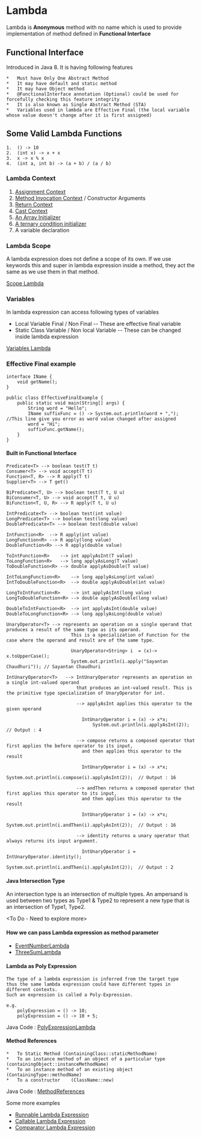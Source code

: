 # Lambda
Lambda is **Anonymous** method with no name which is used to provide implementation of method defined in **Functional Interface** 


## Functional Interface

Introduced in Java 8. It is having following features

	*   Must have Only One Abstract Method 
	*   It may have default and static method
	*   It may have Object method
	*   @FunctionalInterface annotation (Optional) could be used for forcefully checking this feature integrity
	*   It is also known as Single Abstract Method (STA)
	*   Variables used in lambda are Effective Final (the local variable whose value doesn't change after it is first assigned)  

## Some Valid Lambda Functions

	1.  () -> 10
	2.  (int x) -> x + x
	3.  x -> x % x
	4.  (int a, int b) -> (a + b) / (a / b) 


### Lambda Context

1.  [Assignment Context](AssignmentContextLambda.java "AssignmentContextLambda") 
2.  [Method Invocation Context](MethodInvocationContextLambda.java "MethodInvocationContextLambda") / Constructor Arguments
3.  [Return Context](ReturnContextLambda.java "ReturnContextLambda")
4.  [Cast Context](CastContextLambda.java "CastContextLambda")
5.  [An Array Initializer](ArrayInitilizerContextLambda.java, "ArrayInitilizerContextLambda")
6.  [A ternary condition initializer](TernaryContextLambda.java, "TernaryContextLambda.java")
7.  A variable declaration


### Lambda Scope

A lambda expression does not define a scope of its own.
If we use keywords this and super in lambda expression inside a method, they act the same as we use them in that method.

[Scope Lambda](ScopeLambda.java "ScopeLambda") 


### Variables

In lambda expression can access following types of variables

*   Local Variable Final / Non Final -- These are effective final variable
*   Static Class Variable / Non local Variable -- These can be changed inside lambda expression 

[Variables Lambda](VariableCaptureLambda.java "VariableCaptureLambda")


### Effective Final example
	
	interface IName {
		void getName();
	}
	
	public class EffectiveFinalExample {
		public static void main(String[] args) {
			String word = "Hello";
			IName suffixFunc = () -> System.out.println(word + ","); //This line give you error as word value changed after assigned
			word = "Hi"; 
			suffixFunc.getName();
		}
	}


#### Built in Functional Interface

	Predicate<T> --> boolean test(T t)
	Consumer<T> --> void accept(T t)
	Function<T, R> --> R apply(T t)
	Supplier<T> --> T get()
	
	BiPredicate<T, U> --> boolean test(T t, U u)
	BiConsumer<T, U> --> void accept(T t, U u)
	BiFunction<T, U, R> --> R apply(T t, U u)
	
	IntPredicate<T> --> boolean test(int value)
	LongPredicate<T> --> boolean test(long value)
	DoublePredicate<T> --> boolean test(double value)
	
	IntFunction<R>	--> R apply(int value)
	LongFunction<R>	--> R apply(long value)
	DoubleFunction<R> --> R apply(double value)
	
	ToIntFunction<R>	--> int applyAsInt(T value)
	ToLongFunction<R>	--> long applyAsLong(T value)
	ToDoubleFunction<R>	--> double applyAsDouble(T value)
	
	IntToLongFunction<R>	--> long applyAsLong(int value)
	IntToDoubleFunction<R>	--> double applyAsDouble(int value)
	
	LongToIntFunction<R>	--> int applyAsInt(long value)
	LongToDoubleFunction<R>	--> double applyAsDouble(long value)
		
	DoubleToIntFunction<R>	--> int applyAsInt(double value)
	DoubleToLongFunction<R>	--> long applyAsLong(double value)
	
	UnaryOperator<T> --> represents an operation on a single operand that produces a result of the same type as its operand. 
							This is a specialization of Function for the case where the operand and result are of the same type.
							
							UnaryOperator<String> i  = (x)-> x.toUpperCase();
							System.out.println(i.apply("Sayantan Chaudhuri")); // Sayantan Chaudhuri
							 	
	IntUnaryOperator<T>   --> IntUnaryOperator represents an operation on a single int-valued operand 
							  that produces an int-valued result. This is the primitive type specialization of UnaryOperator for int.
							  
							  --> applyAsInt applies this operator to the given operand
							  		
							  	IntUnaryOperator i = (x) -> x*x;
    								System.out.println(i.applyAsInt(2));  // Output : 4
    								
    						  --> compose returns a composed operator that first applies the before operator to its input, 
    						  	and then applies this operator to the result
							  		
							  	IntUnaryOperator i = (x) -> x*x;
    								System.out.println(i.compose(i).applyAsInt(2));  // Output : 16
    								
    						  --> andThen returns a composed operator that first applies this operator to its input, 
    						  	and then applies this operator to the result
							  		
							  	IntUnaryOperator i = (x) -> x*x;
    								System.out.println(i.andThen(i).applyAsInt(2));  // Output : 16
    							
    						  --> identity returns a unary operator that always returns its input argument. 
							  		
							  	IntUnaryOperator i = IntUnaryOperator.identity();
    								System.out.println(i.andThen(i).applyAsInt(2));  // Output : 2



#### Java Intersection Type

An intersection type is an intersection of multiple types.
An ampersand is used between two types as Type1 & Type2 to represent a new type that is an intersection of Type1, Type2.

<To Do - Need to explore more>



#### How we can pass Lambda expression as method parameter

*   [EventNumberLambda](EventNumberLambda.java "EventNumberLambda.java")
*   [ThreeSumLambda](ThreeSumLambda.java "ThreeSumLambda.java")
  

#### Lambda as Poly Expression

	The type of a lambda expression is inferred from the target type 
	thus the same lambda expression could have different types in different contexts. 
	Such an expression is called a Poly-Expression.

	e.g.
		polyExpression = () -> 10;
		polyExpression = () -> 10 + 5;
		
Java Code : [PolyExpressionLambda](PolyExpressionLambda.java "PolyExpressionLambda.java") 	

#### Method References

	*   To Static Method (ContainingClass::staticMethodName)
	*   To an instance method of an object of a particular type	 (containingObject::instanceMethodName)
	*   To an instance method of an existing object	(ContainingType::methodName)
	*   To a constructor	(ClassName::new)
	
Java Code : [MethodReferences](MethodReferences.java "MethodReferences.java") 

Some more examples
	
*   [Runnable Lambda Expression](RunnableLambda.java "RunnableLambda") 
*   [Callable Lambda Expression](CallableLambda.java "CallableLambda")
*	[Comparator Lambda Expression](ComparatorLambda.java "ComparatorLambda")
